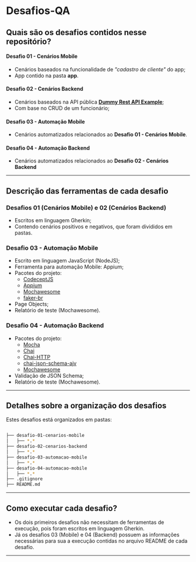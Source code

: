 # Desafios-QA

## Quais são os desafios contidos nesse repositório?

#### Desafio 01 - Cenários Mobile
- Cenários baseados na funcionalidade de *"cadastro de cliente"* do app;
- App contido na pasta **app**.

#### Desafio 02 - Cenários Backend
- Cenários baseados na API pública **[Dummy Rest API Example](http://dummy.restapiexample.com/)**;
- Com base no CRUD de um funcionário;

#### Desafio 03 - Automação Mobile
- Cenários automatizados relacionados ao **Desafio 01 - Cenários Mobile**. 

#### Desafio 04 - Automação Backend
- Cenários automatizados relacionados ao **Desafio 02 - Cenários Backend**
  
---

## Descrição das ferramentas de cada desafio

### Desafios 01 (Cenários Mobile) e 02 (Cenários Backend)
- Escritos em linguagem Gherkin;
- Contendo cenários positivos e negativos, que foram divididos em pastas.

### Desafio 03 - Automação Mobile
- Escrito em linguagem JavaScript (NodeJS);
- Ferramenta para automação Mobile: Appium;
- Pacotes do projeto: 
  - [CodeceptJS](https://codecept.io/)
  - [Appium](https://appium.io/)
  - [Mochawesome](https://www.npmjs.com/package/mochawesome#adding-test-context)
  - [faker-br](https://www.npmjs.com/package/faker-br)
- Page Objects;
- Relatório de teste (Mochawesome).


### Desafio 04 - Automação Backend
- Pacotes do projeto: 
  -  [Mocha](https://www.npmjs.com/package/mocha)
  -  [Chai](https://www.npmjs.com/package/chai)
  -  [Chai-HTTP](https://www.npmjs.com/package/chai-http) 
  -  [chai-json-schema-ajv](https://www.npmjs.com/package/chai-json-schema-ajv)
  -  [Mochawesome](https://www.npmjs.com/package/mochawesome#adding-test-context)
- Validação de JSON Schema;
- Relatório de teste (Mochawesome).

--- 

## Detalhes sobre a organização dos desafios

Estes desafios está organizados em pastas:

```bash

├── desafio-01-cenarios-mobile
│   ├── *.*
├── desafio-02-cenarios-backend
│   ├── *.*
├── desafio-03-automacao-mobile
│   ├── *.*
├── desafio-04-automacao-mobile
│   ├── *.*
├── .gitignore 
├── README.md

```

---

## Como executar cada desafio?

- Os dois primeiros desafios não necessitam de ferramentas de execução, pois foram escritos em linguagem Gherkin.
- Já os desafios 03 (Mobile) e 04 (Backend) possuem as informações necessárias para sua a execução contidas no arquivo README de cada desafio.

---
